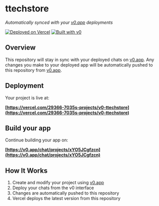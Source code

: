 # ttechstore

*Automatically synced with your [v0.app](https://v0.app) deployments*

[![Deployed on Vercel](https://img.shields.io/badge/Deployed%20on-Vercel-black?style=for-the-badge&logo=vercel)](https://vercel.com/29366-7035s-projects/v0-ttechstore)
[![Built with v0](https://img.shields.io/badge/Built%20with-v0.app-black?style=for-the-badge)](https://v0.app/chat/projects/xYO5JCgfzcn)

## Overview

This repository will stay in sync with your deployed chats on [v0.app](https://v0.app).
Any changes you make to your deployed app will be automatically pushed to this repository from [v0.app](https://v0.app).

## Deployment

Your project is live at:

**[https://vercel.com/29366-7035s-projects/v0-ttechstore](https://vercel.com/29366-7035s-projects/v0-ttechstore)**

## Build your app

Continue building your app on:

**[https://v0.app/chat/projects/xYO5JCgfzcn](https://v0.app/chat/projects/xYO5JCgfzcn)**

## How It Works

1. Create and modify your project using [v0.app](https://v0.app)
2. Deploy your chats from the v0 interface
3. Changes are automatically pushed to this repository
4. Vercel deploys the latest version from this repository